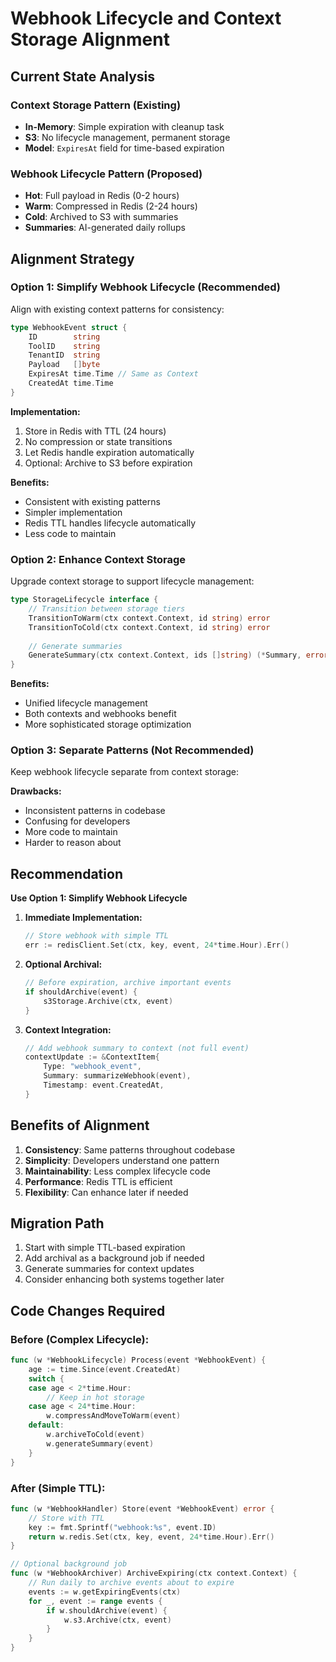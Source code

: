 <!-- SOURCE VERIFICATION
Last Verified: 2025-08-11 14:42:35
Verification Script: update-docs-parallel.sh
Batch: ad
-->

# Webhook Lifecycle and Context Storage Alignment

## Current State Analysis

### Context Storage Pattern (Existing)
- **In-Memory**: Simple expiration with cleanup task
- **S3**: No lifecycle management, permanent storage
- **Model**: `ExpiresAt` field for time-based expiration

### Webhook Lifecycle Pattern (Proposed)
- **Hot**: Full payload in Redis (0-2 hours)
- **Warm**: Compressed in Redis (2-24 hours)  
- **Cold**: Archived to S3 with summaries
- **Summaries**: AI-generated daily rollups

## Alignment Strategy

### Option 1: Simplify Webhook Lifecycle (Recommended)
Align with existing context patterns for consistency:

```go
type WebhookEvent struct {
    ID        string
    ToolID    string
    TenantID  string
    Payload   []byte
    ExpiresAt time.Time // Same as Context
    CreatedAt time.Time
}
```

**Implementation:**
1. Store in Redis with TTL (24 hours)
2. No compression or state transitions
3. Let Redis handle expiration automatically
4. Optional: Archive to S3 before expiration

**Benefits:**
- Consistent with existing patterns
- Simpler implementation
- Redis TTL handles lifecycle automatically
- Less code to maintain

### Option 2: Enhance Context Storage
Upgrade context storage to support lifecycle management:

```go
type StorageLifecycle interface {
    // Transition between storage tiers
    TransitionToWarm(ctx context.Context, id string) error
    TransitionToCold(ctx context.Context, id string) error
    
    // Generate summaries
    GenerateSummary(ctx context.Context, ids []string) (*Summary, error)
}
```

**Benefits:**
- Unified lifecycle management
- Both contexts and webhooks benefit
- More sophisticated storage optimization

### Option 3: Separate Patterns (Not Recommended)
Keep webhook lifecycle separate from context storage:

**Drawbacks:**
- Inconsistent patterns in codebase
- Confusing for developers
- More code to maintain
- Harder to reason about

## Recommendation

**Use Option 1: Simplify Webhook Lifecycle**

1. **Immediate Implementation:**
   ```go
   // Store webhook with simple TTL
   err := redisClient.Set(ctx, key, event, 24*time.Hour).Err()
   ```

2. **Optional Archival:**
   ```go
   // Before expiration, archive important events
   if shouldArchive(event) {
       s3Storage.Archive(ctx, event)
   }
   ```

3. **Context Integration:**
   ```go
   // Add webhook summary to context (not full event)
   contextUpdate := &ContextItem{
       Type: "webhook_event",
       Summary: summarizeWebhook(event),
       Timestamp: event.CreatedAt,
   }
   ```

## Benefits of Alignment

1. **Consistency**: Same patterns throughout codebase
2. **Simplicity**: Developers understand one pattern
3. **Maintainability**: Less complex lifecycle code
4. **Performance**: Redis TTL is efficient
5. **Flexibility**: Can enhance later if needed

## Migration Path

1. Start with simple TTL-based expiration
2. Add archival as a background job if needed
3. Generate summaries for context updates
4. Consider enhancing both systems together later

## Code Changes Required

### Before (Complex Lifecycle):
```go
func (w *WebhookLifecycle) Process(event *WebhookEvent) {
    age := time.Since(event.CreatedAt)
    switch {
    case age < 2*time.Hour:
        // Keep in hot storage
    case age < 24*time.Hour:
        w.compressAndMoveToWarm(event)
    default:
        w.archiveToCold(event)
        w.generateSummary(event)
    }
}
```

### After (Simple TTL):
```go
func (w *WebhookHandler) Store(event *WebhookEvent) error {
    // Store with TTL
    key := fmt.Sprintf("webhook:%s", event.ID)
    return w.redis.Set(ctx, key, event, 24*time.Hour).Err()
}

// Optional background job
func (w *WebhookArchiver) ArchiveExpiring(ctx context.Context) {
    // Run daily to archive events about to expire
    events := w.getExpiringEvents(ctx)
    for _, event := range events {
        if w.shouldArchive(event) {
            w.s3.Archive(ctx, event)
        }
    }
}
